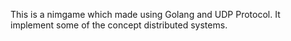 This is a nimgame which made using Golang and UDP Protocol. It implement some of the concept distributed systems.